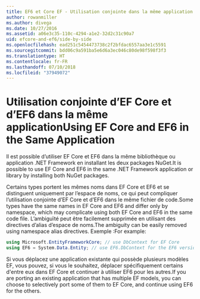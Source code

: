 ```yaml
---
title: EF6 et Core EF - Utilisation conjointe dans la même application
author: rowanmiller
ms.author: divega
ms.date: 10/27/2016
ms.assetid: a06e3c35-110c-4294-a1e2-32d2c31c90a7
uid: efcore-and-ef6/side-by-side
ms.openlocfilehash: ead251c5454473738c2f2bfdac6557aa3e1c5591
ms.sourcegitcommit: bdd06c9a591ba5e6d6a3ec046c80de98f598f3f3
ms.translationtype: HT
ms.contentlocale: fr-FR
ms.lasthandoff: 07/10/2018
ms.locfileid: "37949072"
---
```

# <a name="using-ef-core-and-ef6-in-the-same-application"></a><span data-ttu-id="350b9-102">Utilisation conjointe d’EF Core et d’EF6 dans la même application</span><span class="sxs-lookup"><span data-stu-id="350b9-102">Using EF Core and EF6 in the Same Application</span></span>

<span data-ttu-id="350b9-103">Il est possible d’utiliser EF Core et EF6 dans la même bibliothèque ou application .NET Framework en installant les deux packages NuGet.</span><span class="sxs-lookup"><span data-stu-id="350b9-103">It is possible to use EF Core and EF6 in the same .NET Framework application or library by installing both NuGet packages.</span></span>

<span data-ttu-id="350b9-104">Certains types portent les mêmes noms dans EF Core et EF6 et se distinguent uniquement par l’espace de noms, ce qui peut compliquer l’utilisation conjointe d’EF Core et d’EF6 dans le même fichier de code.</span><span class="sxs-lookup"><span data-stu-id="350b9-104">Some types have the same names in EF Core and EF6 and differ only by namespace, which may complicate using both EF Core and EF6 in the same code file.</span></span> <span data-ttu-id="350b9-105">L’ambiguïté peut être facilement supprimée en utilisant des directives d’alias d’espace de noms.</span><span class="sxs-lookup"><span data-stu-id="350b9-105">The ambiguity can be easily removed using namespace alias directives.</span></span> <span data-ttu-id="350b9-106">Exemple :</span><span class="sxs-lookup"><span data-stu-id="350b9-106">For example:</span></span>

``` csharp
using Microsoft.EntityFrameworkCore; // use DbContext for EF Core
using EF6 = System.Data.Entity; // use EF6.DbContext for the EF6 version
```

<span data-ttu-id="350b9-107">Si vous déplacez une application existante qui possède plusieurs modèles EF, vous pouvez, si vous le souhaitez, déplacer spécifiquement certains d'entre eux dans EF Core et continuer à utiliser EF6 pour les autres.</span><span class="sxs-lookup"><span data-stu-id="350b9-107">If you are porting an existing application that has multiple EF models, you can choose to selectively port some of them to EF Core, and continue using EF6 for the others.</span></span>
